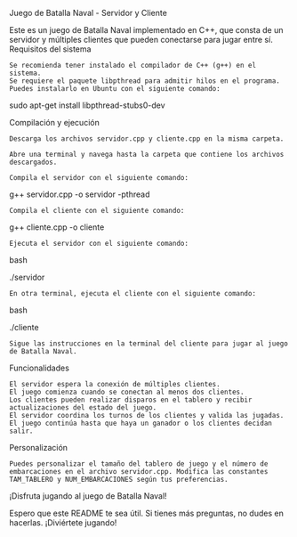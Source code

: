 Juego de Batalla Naval - Servidor y Cliente

Este es un juego de Batalla Naval implementado en C++, que consta de un servidor y múltiples clientes que pueden conectarse para jugar entre sí.
Requisitos del sistema

    Se recomienda tener instalado el compilador de C++ (g++) en el sistema.
    Se requiere el paquete libpthread para admitir hilos en el programa. Puedes instalarlo en Ubuntu con el siguiente comando:



sudo apt-get install libpthread-stubs0-dev

Compilación y ejecución

    Descarga los archivos servidor.cpp y cliente.cpp en la misma carpeta.

    Abre una terminal y navega hasta la carpeta que contiene los archivos descargados.

    Compila el servidor con el siguiente comando:

g++ servidor.cpp -o servidor -pthread

    Compila el cliente con el siguiente comando:

g++ cliente.cpp -o cliente

    Ejecuta el servidor con el siguiente comando:

bash

./servidor

    En otra terminal, ejecuta el cliente con el siguiente comando:

bash

./cliente

    Sigue las instrucciones en la terminal del cliente para jugar al juego de Batalla Naval.

Funcionalidades

    El servidor espera la conexión de múltiples clientes.
    El juego comienza cuando se conectan al menos dos clientes.
    Los clientes pueden realizar disparos en el tablero y recibir actualizaciones del estado del juego.
    El servidor coordina los turnos de los clientes y valida las jugadas.
    El juego continúa hasta que haya un ganador o los clientes decidan salir.

Personalización

    Puedes personalizar el tamaño del tablero de juego y el número de embarcaciones en el archivo servidor.cpp. Modifica las constantes TAM_TABLERO y NUM_EMBARCACIONES según tus preferencias.

¡Disfruta jugando al juego de Batalla Naval!

Espero que este README te sea útil. Si tienes más preguntas, no dudes en hacerlas. ¡Diviértete jugando!
